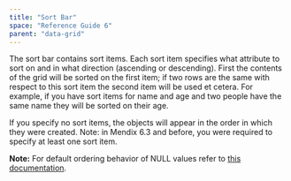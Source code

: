 ```yaml
---
title: "Sort Bar"
space: "Reference Guide 6"
parent: "data-grid"
---
```



The sort bar contains sort items. Each sort item specifies what attribute to sort on and in what direction (ascending or descending). First the contents of the grid will be sorted on the first item; if two rows are the same with respect to this sort item the second item will be used et cetera. For example, if you have sort items for name and age and two people have the same name they will be sorted on their age.

If you specify no sort items, the objects will appear in the order in which they were created. Note: in Mendix 6.3 and before, you were required to specify at least one sort item.

**Note:** For default ordering behavior of NULL values refer to [this documentation](null-ordering-behavior).

